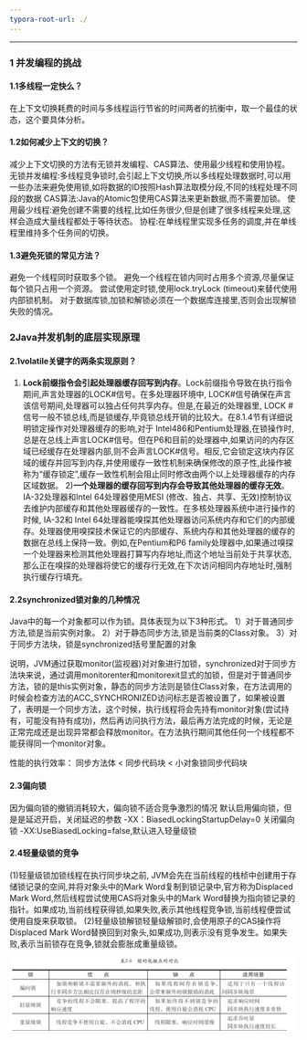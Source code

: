 ```yaml
---
typora-root-url: ./
---
```


------

### 1 并发编程的挑战

#### 1.1多线程一定快么？

在上下文切换耗费的时间与多线程运行节省的时间两者的抗衡中，取一个最佳的状态，这个要具体分析。

#### 1.2如何减少上下文的切换？

减少上下文切换的方法有无锁并发编程、CAS算法、使用最少线程和使用协程。
无锁并发编程:多线程竞争锁时,会引起上下文切换,所以多线程处理数据时,可以用一些办法来避免使用锁,如将数据的ID按照Hash算法取模分段,不同的线程处理不同段的数据
CAS算法:Java的Atomic包使用CAS算法来更新数据,而不需要加锁。
使用最少线程:避免创建不需要的线程,比如任务很少,但是创建了很多线程来处理,这样会造成大量线程都处于等待状态。
协程:在单线程里实现多任务的调度,并在单线程里维持多个任务间的切换。

#### 1.3避免死锁的常见方法？

避免一个线程同时获取多个锁。
避免一个线程在锁内同时占用多个资源,尽量保证每个锁只占用一个资源。
尝试使用定时锁,使用lock.tryLock (timeout)来替代使用内部锁机制。
对于数据库锁,加锁和解锁必须在一个数据库连接里,否则会出现解锁失败的情况。

### 2Java并发机制的底层实现原理

#### 2.1volatile关键字的两条实现原则？

1) **Lock前缀指令会引起处理器缓存回写到内存**。Lock前缀指令导致在执行指令期间,声言处理器的LOCK#信号。在多处理器环境中, LOCK#信号确保在声言该信号期间,处理器可以独占任何共享内存。但是,在最近的处理器里, LOCK #信号一般不锁总线,而是锁缓存,毕竟锁总线开销的比较大。在8.1.4节有详细说明锁定操作对处理器缓存的影响,对于 Intel486和Pentium处理器,在锁操作时,总是在总线上声言LOCK#信号。但在P6和目前的处理器中,如果访问的内存区域已经缓存在处理器内部,则不会声言LOCK#信号。相反,它会锁定这块内存区域的缓存并回写到内存,并使用缓存一致性机制来确保修改的原子性,此操作被称为“缓存锁定”,缓存一致性机制会阻止同时修改由两个以上处理器缓存的内存区域数据。
2)**一个处理器的缓存回写到内存会导致其他处理器的缓存无效**。IA-32处理器和Intel 64处理器使用MESI (修改、独占、共享、无效)控制协议去维护内部缓存和其他处理器缓存的一致性。在多核处理器系统中进行操作的时候, IA-32和 Intel 64处理器能嗅探其他处理器访问系统内存和它们的内部缓存。处理器使用嗅探技术保证它的内部缓存、系统内存和其他处理器的缓存的数据在总线上保持一致。例如,在Pentium和P6 family处理器中,如果通过嗅探一个处理器来检测其他处理器打算写内存地址,而这个地址当前处于共享状态,那么正在嗅探的处理器将使它的缓存行无效,在下次访问相同内存地址时,强制执行缓存行填充。

#### 2.2synchronized锁对象的几种情况

 Java中的每一个对象都可以作为锁。具体表现为以下3种形式。
1）对于普通同步方法,锁是当前实例对象。
2）对于静态同步方法,锁是当前类的Class对象。
3）对于同步方法块，锁是synchronized括号里配置的对象

说明，JVM通过获取monitor(监视器)对对象进行加锁，synchronized对于同步方法块来说，通过调用monitorenter和monitorexit显式的加锁，但是对于普通同步方法，锁的是this实例对象，静态的同步方法则是锁住Class对象，在方法调用的时候会检查方法的ACC_SYNCHRONIZED访问标志是否被设置了，如果被设置了，表明是一个同步方法，这个时候，执行线程将会先持有monitor对象(尝试持有，可能没有持有成功)，然后再访问执行方法，最后再方法完成的时候，无论是正常完成还是出现异常都会释放monitor。在方法执行期间其他任何一个线程都不能获得同一个monitor对象。

性能的执行效率：
同步方法体 < 同步代码块 < 小对象锁同步代码块

#### 2.3偏向锁

因为偏向锁的撤销消耗较大，偏向锁不适合竞争激烈的情况
默认启用偏向锁，但是是延迟开启，关闭延迟的参数 -XX：BiasedLockingStartupDelay=0
关闭偏向锁 -XX:UseBiasedLocking=false,默认进入轻量级锁

#### 2.4轻量级锁的竞争

(1)轻量级锁加锁线程在执行同步块之前, JVM会先在当前线程的栈桢中创建用于存储锁记录的空间,并将对象头中的Mark Word复制到锁记录中,官方称为Displaced Mark Word,然后线程尝试使用CAS将对象头中的Mark Word替换为指向锁记录的指针。如果成功,当前线程获得锁,如果失败,表示其他线程竞争锁,当前线程便尝试使用自旋来获取锁。
(2)轻量级锁解锁轻量级解锁时,会使用原子的CAS操作将Displaced Mark Word替换回到对象头,如果成功,则表示没有竞争发生。如果失败,表示当前锁存在竞争,锁就会膨胀成重量级锁。

![锁的优缺点](lock_compare.png)